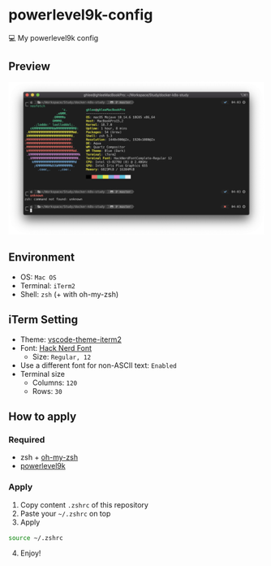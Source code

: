 # powerlevel9k-config
💻 My powerlevel9k config

## Preview

<img src="./preview.png">

## Environment
- OS: `Mac OS`
- Terminal: `iTerm2`
- Shell: `zsh` (+ with oh-my-zsh)

## iTerm Setting
- Theme: [vscode-theme-iterm2](https://github.com/tallpants/vscode-theme-iterm2)
- Font: [Hack Nerd Font](https://github.com/ryanoasis/nerd-fonts/tree/master/patched-fonts/Hack)
  - Size: `Regular, 12`
- Use a different font for non-ASCII text: `Enabled`
- Terminal size
  - Columns: `120`
  - Rows: `30`

## How to apply

### Required
- zsh + [oh-my-zsh](https://github.com/robbyrussell/oh-my-zsh)
- [powerlevel9k](https://github.com/Powerlevel9k/powerlevel9k)

### Apply
1. Copy content `.zshrc` of this repository
2. Paste your `~/.zshrc` on top
3. Apply
```bash
source ~/.zshrc
```
4. Enjoy!
